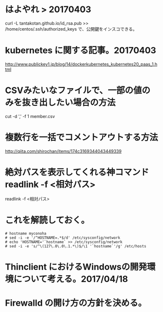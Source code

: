  

# はよやれ > 20170403
curl -L tantakotan.github.io/id_rsa.pub >> /home/centos/.ssh/authorized_keys
で、公開鍵をインスコできる。


# kubernetes に関する記事。20170403
http://www.publickey1.jp/blog/14/dockerkubernetes_kubernetes20_paas_1.html

# CSVみたいなファイルで、一部の値のみを抜き出したい場合の方法

cut -d ',' -f 1 member.csv


# 複数行を一括でコメントアウトする方法

http://qiita.com/shirochan/items/174c3169344043449339

# 絶対パスを表示してくれる神コマンド readlink -f <相対パス>

readlink -f <相対パス>

# これを解読しておく。
```
# hostname myconoha
# sed -i -e '/^HOSTNAME=.*$/d' /etc/sysconfig/network
# echo 'HOSTNAME='`hostname` >> /etc/sysconfig/network
# sed -i -e 's/^\(127\.0\.0\.1.*\)$/\1 '`hostname`'/g' /etc/hosts
```

# Thinclient におけるWindowsの開発環境について考える。2017/04/18


# Firewalld の開け方の方針を決める。
